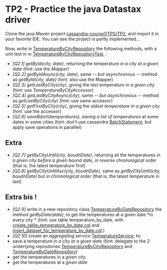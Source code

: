 TP2 - Practice the java Datastax driver
=======================================
Clone the java Maven project [cassandra-course1/TPS/TP2](TPs/TP2), and import it in your favorite IDE. You can see the project is partly implemented...

Now, write in [TemperatureByCityRepository](TPs/TP2/src/main/java/fr/soat/cassandra/course1/repository/TemperatureByCityRepository.java) the following methods, with a unit test in in [TemperatureByCityRepositoryTest](TPs/TP2/src/test/java/fr/soat/cassandra/course1/repository/TemperatureByCityRepositoryTest.java), :
* *[Q2.1]* _getById(city, date)_, returning the temperature *in a city at a given date* (hint: use the _Mapper<TemperatureByCity>_)
* *[Q2.2]* _getByIdAsync(city, date)_, same -- *but asynchronous* -- mehtod as _getById(city, date)_  (hint: also use the Mapper<TemperatureByCity>)
* *[Q2.3]* _getLastByCity(city)_, giving the *last temperature in a given city* (hint: use _TemperatureByCityAccessor_)
* *[Q2.4]* _getLastByCityAsync(city)_, same -- *but asynchronous* -- method as _getLastByCity(city)_  (hint: use same accessor)
* *[Q2.5]* _getFirstByCity(city)_, giving the *oldest temperature in a given city* (hint: use the accessor)
* *[Q2.6]* _saveBatch(temperatures)_, *saving a list of temperatures* at some dates in some cities (hint: don't use cassandra [BatchStatement](https://docs.datastax.com/en/cql/3.3/cql/cql_reference/cqlBatch.html), but apply save operations in paralllel)


Extra
-----
* *[Q2.7]* _getByCityUntil(city, boudnDate)_, returning all the temperatures *in a given city before a given bound date, in reverse chronological order* (that is, the latest temperature first)
* *[Q2.8]* _getByCityUntilAsc(city, boudnDate)_, same as _getByCityUntil(city, boudnDate)_ but *in chronological order* (that is, the latest temperature in last)

Extra bis !
-----------
* *[Q2.9]* write in a new repository class [TemperatureByDateRepository](TPs/TP2/src/main/java/fr/soat/cassandra/course1/repository/TemperatureByDateRepository.java) the method _getByDate(date)_, to get the temperatures at a given date *in every city * (hint: use table temperature_by_date, with [create_table_temperature_by_date.cql](TPS/TP2/src/main/resources/cql/create_table_temperature_by_date.cql) and [insert_dataset_for_temperature_by_date.cql](TPS/TP2//src/main/resources/cql/insert_dataset_for_temperature_by_date.cql) )
* *[Q2.10]* create an *aggregating service* [TemperatureService](TPs/TP2/src/main/java/fr/soat/cassandra/course1/service/TemperatureService.java), to:
 * save a temperature *in a city at a given date* (hint: delegate to the 2 underlying repositories [TemperatureByCityRepository](TPs/TP2/src/main/java/fr/soat/cassandra/course1/repository/TemperatureByCityRepository.java) and [TemperatureByDateRepository](TPs/TP2/src/main/java/fr/soat/cassandra/course1/repository/TemperatureByDateRepository.java))
 * get the temperatures in a *given city*
 * get the temperatures at a *given date*

